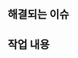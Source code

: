 <!-- Specify an issue this PR tries to resolve. e.g) resolves #1 -->
## 해결되는 이슈


<!-- What you actually did -->
## 작업 내용


